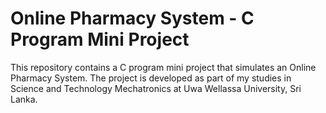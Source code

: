 # Online Pharmacy System - C Program Mini Project
This repository contains a C program mini project that simulates an Online Pharmacy System. The project is developed as part of my studies in Science and Technology Mechatronics at Uwa Wellassa University, Sri Lanka.
